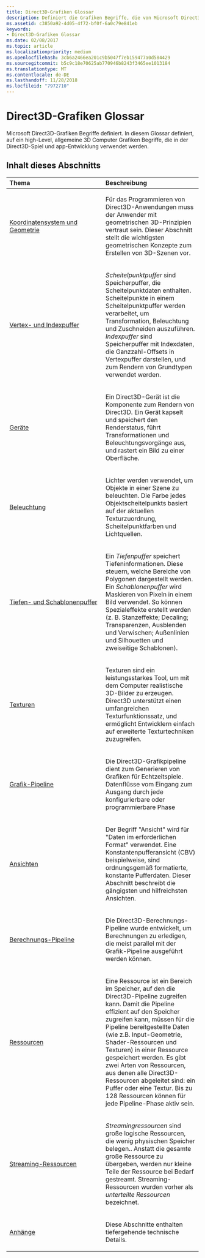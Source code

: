 ```yaml
---
title: Direct3D-Grafiken Glossar
description: Definiert die Grafiken Begriffe, die von Microsoft Direct3D verwendet.
ms.assetid: c3850a92-4d05-4f72-bf0f-6a0c79e841eb
keywords:
- Direct3D-Grafiken Glossar
ms.date: 02/08/2017
ms.topic: article
ms.localizationpriority: medium
ms.openlocfilehash: 3cb6a2466ea201c9b5047f7eb159477a0d584429
ms.sourcegitcommit: b5c9c18e70625ab770946b8243f3465ee1013184
ms.translationtype: MT
ms.contentlocale: de-DE
ms.lasthandoff: 11/28/2018
ms.locfileid: "7972710"
---
```

# <a name="direct3d-graphics-glossary"></a>Direct3D-Grafiken Glossar


Microsoft Direct3D-Grafiken Begriffe definiert. In diesem Glossar definiert, auf ein high-Level, allgemeine 3D Computer Grafiken Begriffe, die in der Direct3D-Spiel und app-Entwicklung verwendet werden.

## <a name="span-idin-this-sectionspanin-this-section"></a><span id="in-this-section"></span>Inhalt dieses Abschnitts


<table>
<colgroup>
<col width="50%" />
<col width="50%" />
</colgroup>
<thead>
<tr class="header">
<th align="left">Thema</th>
<th align="left">Beschreibung</th>
</tr>
</thead>
<tbody>
<tr class="odd">
<td align="left"><p><a href="coordinate-systems-and-geometry.md">Koordinatensystem und Geometrie</a></p></td>
<td align="left"><p>Für das Programmieren von Direct3D-Anwendungen muss der Anwender mit geometrischen 3D-Prinzipien vertraut sein. Dieser Abschnitt stellt die wichtigsten geometrischen Konzepte zum Erstellen von 3D-Szenen vor.</p></td>
</tr>
<tr class="even">
<td align="left"><p><a href="vertex-and-index-buffers.md">Vertex- und Indexpuffer</a></p></td>
<td align="left"><p><em>Scheitelpunktpuffer</em> sind Speicherpuffer, die Scheitelpunktdaten enthalten. Scheitelpunkte in einem Scheitelpunktpuffer werden verarbeitet, um Transformation, Beleuchtung und Zuschneiden auszuführen. <em>Indexpuffer</em> sind Speicherpuffer mit Indexdaten, die Ganzzahl-Offsets in Vertexpuffer darstellen, und zum Rendern von Grundtypen verwendet werden.</p></td>
</tr>
<tr class="odd">
<td align="left"><p><a href="devices.md">Geräte</a></p></td>
<td align="left"><p>Ein Direct3D-Gerät ist die Komponente zum Rendern von Direct3D. Ein Gerät kapselt und speichert den Renderstatus, führt Transformationen und Beleuchtungsvorgänge aus, und rastert ein Bild zu einer Oberfläche.</p></td>
</tr>
<tr class="even">
<td align="left"><p><a href="lights-and-materials.md">Beleuchtung</a></p></td>
<td align="left"><p>Lichter werden verwendet, um Objekte in einer Szene zu beleuchten. Die Farbe jedes Objektscheitelpunkts basiert auf der aktuellen Texturzuordnung, Scheitelpunktfarben und Lichtquellen.</p></td>
</tr>
<tr class="odd">
<td align="left"><p><a href="depth-and-stencil-buffers.md">Tiefen- und Schablonenpuffer</a></p></td>
<td align="left"><p>Ein <em>Tiefenpuffer</em> speichert Tiefeninformationen. Diese steuern, welche Bereiche von Polygonen dargestellt werden. Ein <em>Schablonenpuffer</em> wird Maskieren von Pixeln in einem Bild verwendet. So können Spezialeffekte erstellt werden (z. B. Stanzeffekte; Decaling; Transparenzen, Ausblenden und Verwischen; Außenlinien und Silhouetten und zweiseitige Schablonen).</p></td>
</tr>
<tr class="even">
<td align="left"><p><a href="textures.md">Texturen</a></p></td>
<td align="left"><p>Texturen sind ein leistungsstarkes Tool, um mit dem Computer realistische 3D-Bilder zu erzeugen. Direct3D unterstützt einen umfangreichen Texturfunktionssatz, und ermöglicht Entwicklern einfach auf erweiterte Texturtechniken zuzugreifen.</p></td>
</tr>
<tr class="odd">
<td align="left"><p><a href="graphics-pipeline.md">Grafik-Pipeline</a></p></td>
<td align="left"><p>Die Direct3D-Grafikpipeline dient zum Generieren von Grafiken für Echtzeitspiele. Datenflüsse vom Eingang zum Ausgang durch jede konfigurierbare oder programmierbare Phase</p></td>
</tr>
<tr class="even">
<td align="left"><p><a href="views.md">Ansichten</a></p></td>
<td align="left"><p>Der Begriff &quot;Ansicht&quot; wird für &quot;Daten im erforderlichen Format&quot; verwendet. Eine Konstantenpufferansicht (CBV) beispielweise, sind ordnungsgemäß formatierte, konstante Pufferdaten. Dieser Abschnitt beschreibt die gängigsten und hilfreichsten Ansichten.</p></td>
</tr>
<tr class="odd">
<td align="left"><p><a href="compute-pipeline.md">Berechnungs-Pipeline</a></p></td>
<td align="left"><p>Die Direct3D-Berechnungs-Pipeline wurde entwickelt, um Berechnungen zu erledigen, die meist parallel mit der Grafik-Pipeline ausgeführt werden können.</p></td>
</tr>
<tr class="even">
<td align="left"><p><a href="resources.md">Ressourcen</a></p></td>
<td align="left"><p>Eine Ressource ist ein Bereich im Speicher, auf den die Direct3D-Pipeline zugreifen kann. Damit die Pipeline effizient auf den Speicher zugreifen kann, müssen für die Pipeline bereitgestellte Daten (wie z.B. Input-Geometrie, Shader-Ressourcen und Texturen) in einer Ressource gespeichert werden. Es gibt zwei Arten von Ressourcen, aus denen alle Direct3D-Ressourcen abgeleitet sind: ein Puffer oder eine Textur. Bis zu 128 Ressourcen können für jede Pipeline-Phase aktiv sein.</p></td>
</tr>
<tr class="odd">
<td align="left"><p><a href="streaming-resources.md">Streaming-Ressourcen</a></p></td>
<td align="left"><p><em>Streamingressourcen</em> sind große logische Ressourcen, die wenig physischen Speicher belegen.. Anstatt die gesamte große Ressource zu übergeben, werden nur kleine Teile der Ressource bei Bedarf gestreamt. Streaming-Ressourcen wurden vorher als <em>unterteilte Ressourcen</em> bezeichnet.</p></td>
</tr>
<tr class="even">
<td align="left"><p><a href="appendix.md">Anhänge</a></p></td>
<td align="left"><p>Diese Abschnitte enthalten tiefergehende technische Details.</p></td>
</tr>
</tbody>
</table>

 

 

 
